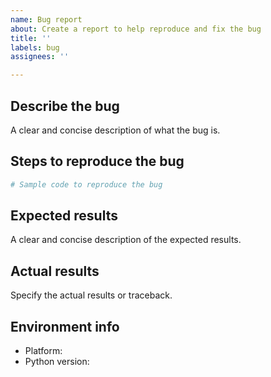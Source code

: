 ```yaml
---
name: Bug report
about: Create a report to help reproduce and fix the bug
title: ''
labels: bug
assignees: ''

---
```


## Describe the bug
A clear and concise description of what the bug is.

## Steps to reproduce the bug
```sh
# Sample code to reproduce the bug
```

## Expected results
A clear and concise description of the expected results.

## Actual results
Specify the actual results or traceback.

## Environment info
- Platform:
- Python version:
